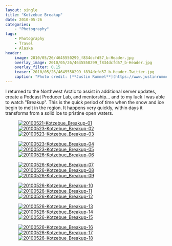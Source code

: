 ```yaml
---
layout: single
title: "Kotzebue Breakup"
date: 2010-05-26
categories:
    - "Photography"
tags:
    - Photography
    - Travel
    - Alaska
header:
    image: 2010/05/26/4645550299_f834dcfd57_b-Header.jpg				# Twitter (use 'teaser')
    overlay_image: 2010/05/26/4645550299_f834dcfd57_b-Header.jpg		# Article header at 2048x768
    overlay_filter: 0.15
    teaser: 2010/05/26/4645550299_f834dcfd57_b-Header-Twitter.jpg 		# Shrink image to 575 width
    caption: "Photo credit: [**Justin Rummel**](https://www.justinrummel.com)"
---
```

I returned to the Northwest Arctic to assist in additional server updates, create a Podcast Producer Lab, and mentorship... and to my luck I was able to watch "Breakup". This is the quick period of time when the snow and ice begin to melt in the region. It happens very quickly, within days it transforms from a solid ice to pristine open waters.

<figure class="third">
<a href="https://www.flickr.com/photos/justinrummel/4646160414/"><img src="https://farm4.static.flickr.com/3394/4646160414_9d50dbf8cb_m.jpg" title="20100521-Kotzebue_Breakup-01" /></a>
<a href="https://www.flickr.com/photos/justinrummel/4645547057/"><img src="https://farm4.static.flickr.com/3273/4645547057_651e6af903_m.jpg" title="20100523-Kotzebue_Breakup-02" /></a>
<a href="https://www.flickr.com/photos/justinrummel/4645547565/"><img src="https://farm5.static.flickr.com/4065/4645547565_0457ab176a_m.jpg" title="20100523-Kotzebue_Breakup-03" /></a>
</figure>
<figure class="third">
<a href="https://www.flickr.com/photos/justinrummel/4645548081/"><img src="https://farm4.static.flickr.com/3333/4645548081_0bd4dc544f_m.jpg" title="20100523-Kotzebue_Breakup-04" /></a>
<a href="https://www.flickr.com/photos/justinrummel/4646162696/"><img src="https://farm4.static.flickr.com/3356/4646162696_f13b381765_m.jpg" title="20100523-Kotzebue_Breakup-05" /></a>
<a href="https://www.flickr.com/photos/justinrummel/4646163274/"><img src="https://farm5.static.flickr.com/4005/4646163274_da90011811_m.jpg" title="20100526-Kotzebue_Breakup-06" /></a>
</figure>
<figure class="third">
<a href="https://www.flickr.com/photos/justinrummel/4645549725/"><img src="https://farm5.static.flickr.com/4063/4645549725_c5a74bac96_m.jpg" title="20100526-Kotzebue_Breakup-07" /></a>
<a href="https://www.flickr.com/photos/justinrummel/4645550299/"><img src="https://farm5.static.flickr.com/4029/4645550299_f834dcfd57_m.jpg" title="20100526-Kotzebue_Breakup-08" /></a>
<a href="https://www.flickr.com/photos/justinrummel/4645550833/"><img src="https://farm5.static.flickr.com/4031/4645550833_0109c21413_m.jpg" title="20100526-Kotzebue_Breakup-09" /></a>
</figure>
<figure class="third">
<a href="https://www.flickr.com/photos/justinrummel/4646165576/"><img src="https://farm5.static.flickr.com/4007/4646165576_9266a1c032_m.jpg" title="20100526-Kotzebue_Breakup-10" /></a>
<a href="https://www.flickr.com/photos/justinrummel/4646166168/"><img src="https://farm4.static.flickr.com/3333/4646166168_f0eecffb41_m.jpg" title="20100526-Kotzebue_Breakup-11" /></a>
<a href="https://www.flickr.com/photos/justinrummel/4646166762/"><img src="https://farm4.static.flickr.com/3181/4646166762_786684803e_m.jpg" title="20100526-Kotzebue_Breakup-12" /></a>
</figure>
<figure class="third">
<a href="https://www.flickr.com/photos/justinrummel/4645553181/"><img src="https://farm5.static.flickr.com/4020/4645553181_4e44d59dcf_m.jpg" title="20100526-Kotzebue_Breakup-13" /></a>
<a href="https://www.flickr.com/photos/justinrummel/4645553809/"><img src="https://farm5.static.flickr.com/4014/4645553809_383bd0e6f8_m.jpg" title="20100526-Kotzebue_Breakup-14" /></a>
<a href="https://www.flickr.com/photos/justinrummel/4646168488/"><img src="https://farm5.static.flickr.com/4008/4646168488_6ddedf479f_m.jpg" title="20100526-Kotzebue_Breakup-15" /></a>
</figure>
<figure class="third">
<a href="https://www.flickr.com/photos/justinrummel/4645554879/"><img src="https://farm5.static.flickr.com/4052/4645554879_0d74c62d6b_m.jpg" title="20100526-Kotzebue_Breakup-16" /></a>
<a href="https://www.flickr.com/photos/justinrummel/4646169658/"><img src="https://farm5.static.flickr.com/4031/4646169658_2bc30b68d4_m.jpg" title="20100526-Kotzebue_Breakup-17" /></a>
<a href="https://www.flickr.com/photos/justinrummel/4645556061/"><img src="https://farm5.static.flickr.com/4002/4645556061_d3328a9dae_m.jpg" title="20100526-Kotzebue_Breakup-18" /></a>
</figure>